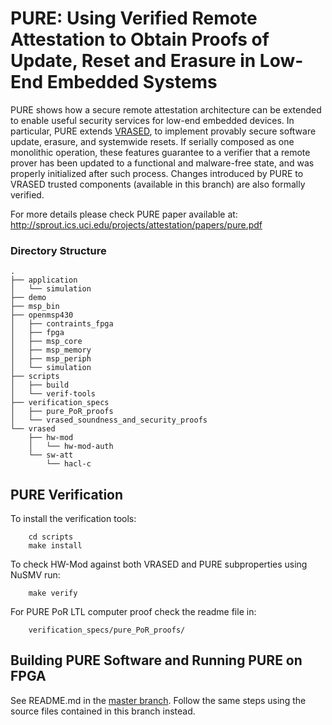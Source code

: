 # PURE: Using Verified Remote Attestation to Obtain Proofs of Update, Reset and Erasure in Low-End Embedded Systems
PURE shows how a secure remote attestation architecture can be extended to enable useful security services for low-end embedded devices.
In particular, PURE extends [VRASED](https://github.com/sprout-uci/vrased), to implement provably secure software update, erasure, and systemwide resets.
If serially composed as one monolithic operation, these features guarantee to a verifier that a remote prover has been updated to a functional and malware-free state, and was properly initialized after such process.
Changes introduced by PURE to VRASED trusted components (available in this branch) are also formally verified.

For more details please check PURE paper available at: http://sprout.ics.uci.edu/projects/attestation/papers/pure.pdf

### Directory Structure

    .
    ├── application
    │   └── simulation
    ├── demo
    ├── msp_bin
    ├── openmsp430
    │   ├── contraints_fpga
    │   ├── fpga
    │   ├── msp_core
    │   ├── msp_memory
    │   ├── msp_periph
    │   └── simulation
    ├── scripts
    │   ├── build
    │   └── verif-tools
    ├── verification_specs
    │   ├── pure_PoR_proofs
    │   └── vrased_soundness_and_security_proofs
    └── vrased
        ├── hw-mod
        │   └── hw-mod-auth
        └── sw-att
            └── hacl-c

## PURE Verification

To install the verification tools:

        cd scripts
        make install

To check HW-Mod against both VRASED and PURE subproperties using NuSMV run:

        make verify

For PURE PoR LTL computer proof check the readme file in:

        verification_specs/pure_PoR_proofs/

## Building PURE Software and Running PURE on FPGA

See README.md in the [master branch](https://github.com/sprout-uci/vrased).
Follow the same steps using the source files contained in this branch instead.
